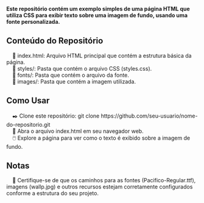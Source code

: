 <strong>Este repositório contém um exemplo simples de uma página HTML que utiliza CSS para exibir texto sobre uma imagem de fundo, usando uma fonte personalizada.</strong>


<h2>Conteúdo do Repositório</h2>
&nbsp; &nbsp; 📑 index.html: Arquivo HTML principal que contém a estrutura básica da página. <br>
&nbsp; &nbsp; 📁 styles/: Pasta que contém o arquivo CSS (styles.css). <br>
&nbsp; &nbsp; 📁 fonts/: Pasta que contém o arquivo da fonte. <br>
&nbsp; &nbsp; 📁 images/: Pasta que contém a imagem utilizada. <br>

<h2>Como Usar</h2>
&nbsp; &nbsp; ✒️ Clone este repositório: git clone https://github.com/seu-usuario/nome-do-repositorio.git <br>
&nbsp; &nbsp; 📁 Abra o arquivo index.html em seu navegador web. <br>
&nbsp; &nbsp; 🖱️ Explore a página para ver como o texto é exibido sobre a imagem de fundo.

<h2>Notas</h2>
&nbsp; &nbsp; 📌 Certifique-se de que os caminhos para as fontes (Pacifico-Regular.ttf), imagens (wallp.jpg) e outros recursos estejam corretamente configurados conforme a estrutura do seu projeto.

</div>
